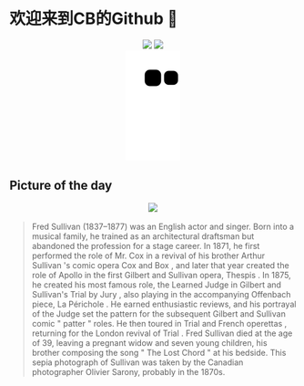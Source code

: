 
# 欢迎来到CB的Github 👋

<div align="center">
  <img height="137px" src="https://github-readme-stats.vercel.app/api?username=SuperCB&show_icons=true&theme=radical" />
  <img height="137px" src="https://github-readme-stats.vercel.app/api/top-langs/?username=SuperCB&hide_title=true&hide_border=true&layout=compact&langs_count=6&text_color=000&icon_color=fff" />
</div>


<div align="center">
    <img src="./contribution-snake/github-contribution-grid-snake.svg" />
</div>



## Picture of the day
<div align="center">
  <img width=400px src="https://upload.wikimedia.org/wikipedia/commons/thumb/7/76/Fred_Sullivan_by_Oliver_Sarony.jpg/450px-Fred_Sullivan_by_Oliver_Sarony.jpg" />
</div>

>Fred Sullivan  (1837–1877) was an English actor and singer. Born into a musical family, he trained as an architectural  draftsman  but abandoned the profession for a stage career. In 1871, he first performed the role of Mr. Cox in a revival of his brother  Arthur Sullivan 's comic opera  Cox and Box , and later that year created the role of Apollo in the first  Gilbert and Sullivan  opera,  Thespis . In 1875, he created his most famous role, the Learned Judge in Gilbert and Sullivan's  Trial by Jury , also playing in the accompanying Offenbach piece,  La Périchole . He earned enthusiastic reviews, and his portrayal of the Judge set the pattern for the subsequent Gilbert and Sullivan comic " patter " roles. He then toured in  Trial  and French  operettas , returning for the London revival of  Trial . Fred Sullivan died at the age of 39, leaving a pregnant widow and seven young children, his brother composing the song " The Lost Chord " at his bedside. This  sepia photograph  of Sullivan was taken by the Canadian photographer Olivier Sarony, probably in the 1870s.


